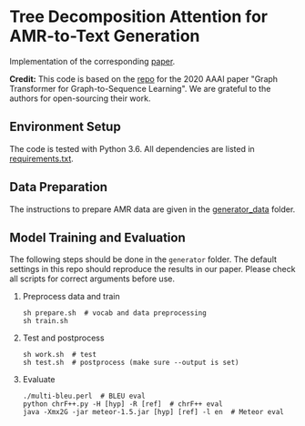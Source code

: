 # Tree Decomposition Attention for AMR-to-Text Generation
Implementation of the corresponding [paper](https://arxiv.org/abs/2108.12300).

**Credit:** This code is based on the [repo](https://github.com/jcyk/gtos) for the 2020 AAAI paper "Graph Transformer for Graph-to-Sequence Learning". We are grateful to the authors for open-sourcing their work.

## Environment Setup
The code is tested with Python 3.6. All dependencies are listed in [requirements.txt](requirements.txt).

## Data Preparation
The instructions to prepare AMR data are given in the [generator_data](./generator_data) folder.

## Model Training and Evaluation
The following steps should be done in the `generator` folder. The default settings in this repo should reproduce the results in our paper. Please check all scripts for correct arguments before use.

1. Preprocess data and train
    ```
    sh prepare.sh  # vocab and data preprocessing
    sh train.sh
    ```
2. Test and postprocess
    ```
    sh work.sh  # test
    sh test.sh  # postprocess (make sure --output is set)
    ```
3. Evaluate
    ```
    ./multi-bleu.perl  # BLEU eval
    python chrF++.py -H [hyp] -R [ref]  # chrF++ eval
    java -Xmx2G -jar meteor-1.5.jar [hyp] [ref] -l en  # Meteor eval
    ```
